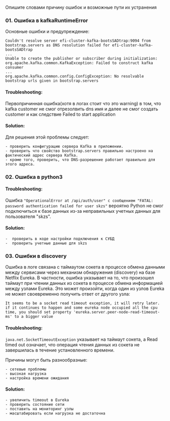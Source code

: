 Опишите словами причину ошибок и возможные пути их устранения

### 01. Ошибка в kafkaRuntimeError

Основные ошибки и предупреждение:
```
Couldn't resolve server efi-cluster-kafka-bootsSADtrap:9094 from bootstrap.servers as DNS resolution failed for efi-cluster-kafka-bootsSADtrap
...
Unable to create the publisher or subscriber during initialization: org.apache.kafka.common.KafkaException: Failed to construct kafka consumer
...
org.apache.kafka.common.config.ConfigException: No resolvable bootstrap urls given in bootstrap.servers
```
#### Troubleshooting:

Первопричинная ошибка(хотя в логах стоит что это warning) в том, что kafka customer не смог отрезолвить dns имя и далее не смог создать customer и как следствие 
Failed to start application

#### Solution:

Для решения этой проблемы следует:

    - проверить конфигурацию сервера Kafka в приложении.
    - проверить что свойство bootstrap.servers правильно настроено на фактический адрес сервера Kafka.
    - кроме того, проверить, что DNS-разрешение работает правильно для этого адреса.

### 02. Ошибка в python3

#### Troubleshooting:
Ошибка `"OperationalError at /api/auth/user" с сообщением "FATAL: password authentication failed for user skzs"` вероятно Python не смог подключиться к базе данных из-за неправильных учетных данных для пользователя "skzs".

#### Solution:

    -  проверить в коде настройки подключения к СУБД
    -  проверить учетные данные для skzs

### 03. Ошибки в discovery

Ошибка в логе связана с таймаутом сокета в процессе обмена данными между сервисами через механизм обнаружения (discovery) на базе Netflix Eureka. В частности, ошибка указывает на то, что произошел таймаут при чтении данных из сокета в процессе обмена информацией между узлами Eureka. Это может произойти, когда один из узлов Eureka не может своевременно получить ответ от другого узла:
```
It seems to be a socket read timeout exception, it will retry later. if it continues to happen and some eureka node occupied all the cpu time, you should set property 'eureka.server.peer-node-read-timeout-ms' to a bigger value

```
#### Troubleshooting:

`java.net.SocketTimeoutException` указывает на таймаут сокета, а Read timed out означает, что операция чтения данных из сокета не завершилась в течение установленного времени.

Причины могут быть разнообразные:

    - сетевые проблемы
    - высокая нагрузка
    - настройка времени ожидания

#### Solution:
    - увеличить timeout в Eureka
    - проверить состояние сети
    - поставить на мониторинг узлы
    - масштабировать если нагрузка не достаточна
